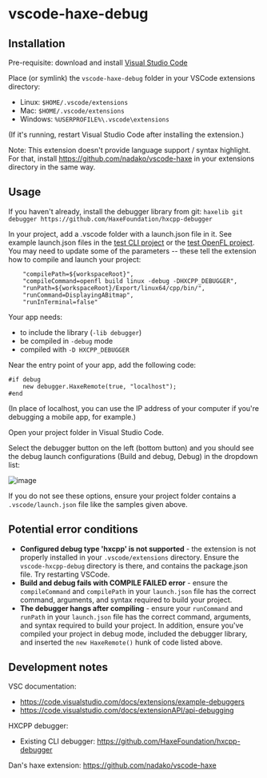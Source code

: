 # vscode-haxe-debug

Installation
------------

Pre-requisite: download and install [Visual Studio Code](https://code.visualstudio.com/)

Place (or symlink) the `vscode-haxe-debug` folder in your VSCode extensions directory:
- Linux: `$HOME/.vscode/extensions`
- Mac: `$HOME/.vscode/extensions`
- Windows: `%USERPROFILE%\.vscode\extensions`

(If it's running, restart Visual Studio Code after installing the extension.)

Note: This extension doesn't provide language support / syntax highlight. For that, install https://github.com/nadako/vscode-haxe in your extensions directory in the same way.

Usage
-----

If you haven't already, install the debugger library from git: `haxelib git debugger https://github.com/HaxeFoundation/hxcpp-debugger`

In your project, add a .vscode folder with a launch.json file in it. See example launch.json files in the [test CLI project](https://github.com/jcward/vscode-hxcpp-debug/tree/master/test%20cli) or the [test OpenFL project](https://github.com/jcward/vscode-hxcpp-debug/tree/master/test%20openfl). You may need to update some of the parameters -- these tell the extension how to compile and launch your project:

```
	"compilePath=${workspaceRoot}",
	"compileCommand=openfl build linux -debug -DHXCPP_DEBUGGER",
	"runPath=${workspaceRoot}/Export/linux64/cpp/bin/",
	"runCommand=DisplayingABitmap",
	"runInTerminal=false"
```

Your app needs:
- to include the library (`-lib debugger`)
- be compiled in `-debug` mode
- compiled with `-D HXCPP_DEBUGGER`

Near the entry point of your app, add the following code:

```
#if debug
    new debugger.HaxeRemote(true, "localhost");
#end
```

(In place of localhost, you can use the IP address of your computer if you're debugging a mobile app, for example.)

Open your project folder in Visual Studio Code. 

Select the debugger button on the left (bottom button) and you should see the debug launch configurations (Build and debug, Debug) in the dropdown list:

![image](https://cloud.githubusercontent.com/assets/2192439/11687462/104c31f8-9e44-11e5-8f2c-8fcb60a49022.png)

If you do not see these options, ensure your project folder contains a `.vscode/launch.json` file like the samples given above.

Potential error conditions
--------------------------

- **Configured debug type 'hxcpp' is not supported** - the extension is not properly installed in your `.vscode/extensions` directory. Ensure the `vscode-hxcpp-debug` directory is there, and contains the package.json file. Try restarting VSCode.
- **Build and debug fails with COMPILE FAILED error** - ensure the `compileCommand` and `compilePath` in your `launch.json` file has the correct command, arguments, and syntax required to build your project.
- **The debugger hangs after compiling** - ensure your `runCommand` and `runPath` in your `launch.json` file has the correct command, arguments, and syntax required to build your project. In addition, ensure you've compiled your project in debug mode, included the debugger library, and inserted the `new HaxeRemote()` hunk of code listed above. 

Development notes
-----------------

VSC documentation: 
- https://code.visualstudio.com/docs/extensions/example-debuggers
- https://code.visualstudio.com/docs/extensionAPI/api-debugging

HXCPP debugger:
- Existing CLI debugger: https://github.com/HaxeFoundation/hxcpp-debugger

Dan's haxe extension: https://github.com/nadako/vscode-haxe
